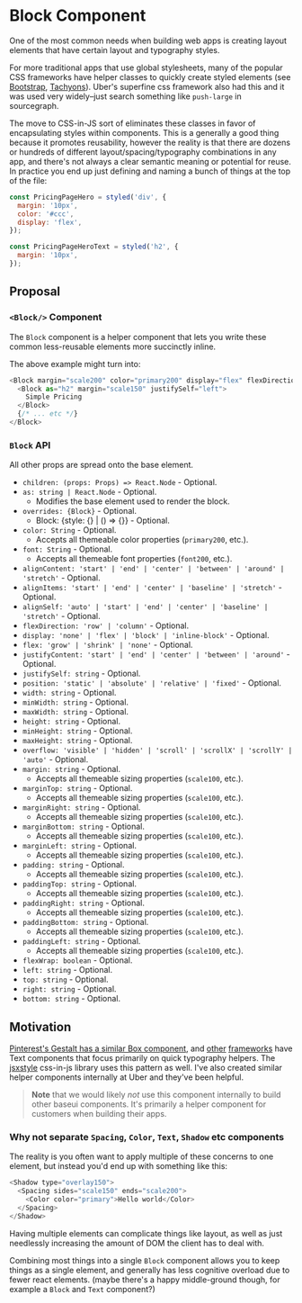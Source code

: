 # Block Component

One of the most common needs when building web apps is creating layout elements that have certain layout and typography styles.

For more traditional apps that use global stylesheets, many of the popular CSS frameworks have helper classes to quickly create styled elements (see [Bootstrap](https://getbootstrap.com/docs/4.1/utilities/sizing/), [Tachyons](http://tachyons.io/docs/layout/spacing/)). Uber's superfine css framework also had this and it was used very widely–just search something like `push-large` in sourcegraph.

The move to CSS-in-JS sort of eliminates these classes in favor of encapsulating styles within components. This is a generally a good thing because it promotes reusability, however the reality is that there are dozens or hundreds of different layout/spacing/typography combinations in any app, and there's not always a clear semantic meaning or potential for reuse. In practice you end up just defining and naming a bunch of things at the top of the file:

```js
const PricingPageHero = styled('div', {
  margin: '10px',
  color: '#ccc',
  display: 'flex',
});

const PricingPageHeroText = styled('h2', {
  margin: '10px',
});
```

## Proposal

### `<Block/>` Component

The `Block` component is a helper component that lets you write these common less-reusable elements more succinctly inline.

The above example might turn into:

```js
<Block margin="scale200" color="primary200" display="flex" flexDirection="column">
  <Block as="h2" margin="scale150" justifySelf="left">
    Simple Pricing
  </Block>
  {/* ... etc */}
</Block>
```

### `Block` API

All other props are spread onto the base element.

* `children: (props: Props) => React.Node` - Optional.
* `as: string | React.Node` - Optional.
  * Modifies the base element used to render the block.
* `overrides: {Block}` - Optional.
  * Block: {style: {} | () => {}} - Optional.
* `color: String` - Optional.
  * Accepts all themeable color properties (`primary200`, etc.).
* `font: String` - Optional.
  * Accepts all themeable font properties (`font200`, etc.).
* `alignContent: 'start' | 'end' | 'center' | 'between' | 'around' | 'stretch'` - Optional.
* `alignItems: 'start' | 'end' | 'center' | 'baseline' | 'stretch'` - Optional.
* `alignSelf: 'auto' | 'start' | 'end' | 'center' | 'baseline' | 'stretch'` - Optional.
* `flexDirection: 'row' | 'column'` - Optional.
* `display: 'none' | 'flex' | 'block' | 'inline-block'` - Optional.
* `flex: 'grow' | 'shrink' | 'none'` - Optional.
* `justifyContent: 'start' | 'end' | 'center' | 'between' | 'around'` - Optional.
* `justifySelf: string` - Optional.
* `position: 'static' | 'absolute' | 'relative' | 'fixed'` - Optional.
* `width: string` - Optional.
* `minWidth: string` - Optional.
* `maxWidth: string` - Optional.
* `height: string` - Optional.
* `minHeight: string` - Optional.
* `maxHeight: string` - Optional.
* `overflow: 'visible' | 'hidden' | 'scroll' | 'scrollX' | 'scrollY' | 'auto'` - Optional.
* `margin: string` - Optional.
  * Accepts all themeable sizing properties (`scale100`, etc.).
* `marginTop: string` - Optional.
  * Accepts all themeable sizing properties (`scale100`, etc.).
* `marginRight: string` - Optional.
  * Accepts all themeable sizing properties (`scale100`, etc.).
* `marginBottom: string` - Optional.
  * Accepts all themeable sizing properties (`scale100`, etc.).
* `marginLeft: string` - Optional.
  * Accepts all themeable sizing properties (`scale100`, etc.).
* `padding: string` - Optional.
  * Accepts all themeable sizing properties (`scale100`, etc.).
* `paddingTop: string` - Optional.
  * Accepts all themeable sizing properties (`scale100`, etc.).
* `paddingRight: string` - Optional.
  * Accepts all themeable sizing properties (`scale100`, etc.).
* `paddingBottom: string` - Optional.
  * Accepts all themeable sizing properties (`scale100`, etc.).
* `paddingLeft: string` - Optional.
  * Accepts all themeable sizing properties (`scale100`, etc.).
* `flexWrap: boolean` - Optional.
* `left: string` - Optional.
* `top: string` - Optional.
* `right: string` - Optional.
* `bottom: string` - Optional.

## Motivation

[Pinterest's Gestalt has a similar Box component](https://pinterest.github.io/gestalt/#/Box), and [other](http://mineral-ui.com/components/text) [frameworks](https://evergreen.surge.sh/components/typography) have Text components that focus primarily on quick typography helpers. The [jsxstyle](https://github.com/jsxstyle/jsxstyle) css-in-js library uses this pattern as well. I've also created similar helper components internally at Uber and they've been helpful.

> **Note** that we would likely _not_ use this component internally to build other baseui components. It's primarily a helper component for customers when building their apps.

### Why not separate `Spacing`,  `Color`, `Text`, `Shadow` etc components

The reality is you often want to apply multiple of these concerns to one element, but instead you'd end up with something like this:

```js
<Shadow type="overlay150">
  <Spacing sides="scale150" ends="scale200">
    <Color color="primary">Hello world</Color>
  </Spacing>
</Shadow>
```

Having multiple elements can complicate things like layout, as well as just needlessly increasing the amount of DOM the client has to deal with.

Combining most things into a single `Block` component allows you to keep things as a single element, and generally has less cognitive overload due to fewer react elements. (maybe there's a happy middle-ground though, for example a `Block` and `Text` component?)
